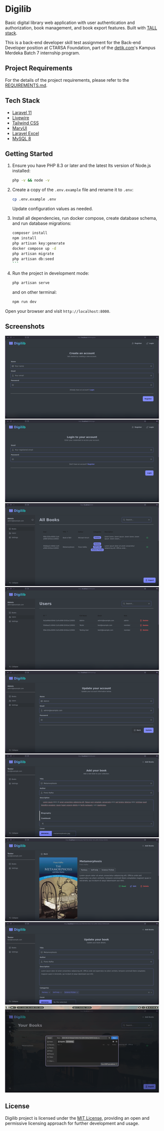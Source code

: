 # Digilib

Basic digital library web application with user
authentication and authorization, book management,
and book export features. Built with [TALL stack](https://tallstack.dev/).

This is a back-end developer skill test assignment
for the Back-end Developer position at CTARSA Foundation,
part of the [detik.com](https://www.detik.com/)'s
Kampus Merdeka Batch 7 internship program.

## Project Requirements

For the details of the project requirements,
please refer to the [REQUIREMENTS.md](REQUIREMENTS).

## Tech Stack

-   [Laravel 11](https://laravel.com/)
-   [Livewire](https://livewire.laravel.com/)
-   [Tailwind CSS](https://tailwindcss.com/)
-   [MaryUI](https://mary-ui.com/)
-   [Laravel Excel](https://laravel-excel.com/)
-   [MySQL 8](https://www.mysql.com/)

## Getting Started

1. Ensure you have PHP 8.3 or later and the latest lts version of Node.js installed:

    ```bash
    php -v && node -v
    ```

2. Create a copy of the `.env.example` file and rename it to `.env`:

    ```bash
    cp .env.example .env
    ```

    Update configuration values as needed.

3. Install all dependencies, run docker compose,
   create database schema, and run database migrations:

    ````bash
    composer install
    npm install
    php artisan key:generate
    docker compose up -d
    php artisan migrate
    php artisan db:seed
    ```

    ````

4. Run the project in development mode:

    ```bash
    php artisan serve
    ```

    and on other terminal:

    ```bash
    npm run dev
    ```

Open your browser and visit `http://localhost:8000`.

## Screenshots

![Register](./screenshots/1-register.png)
![Login](./screenshots/2-login.png)
![Dashboard](./screenshots/3-dashboard.png)
![Users List](./screenshots/4-users-list.png)
![Update Account](./screenshots/5-update-account.png)
![Add Book](./screenshots/6-add-book.png)
![Show Book](./screenshots/7-show-book.png)
![Update Book](./screenshots/8-update-book.png)
![Export Book](./screenshots/9-export-book.png)

## License

Digilib project is licensed under the [MIT License](LICENSE),
providing an open and permissive licensing approach for further development and usage.
